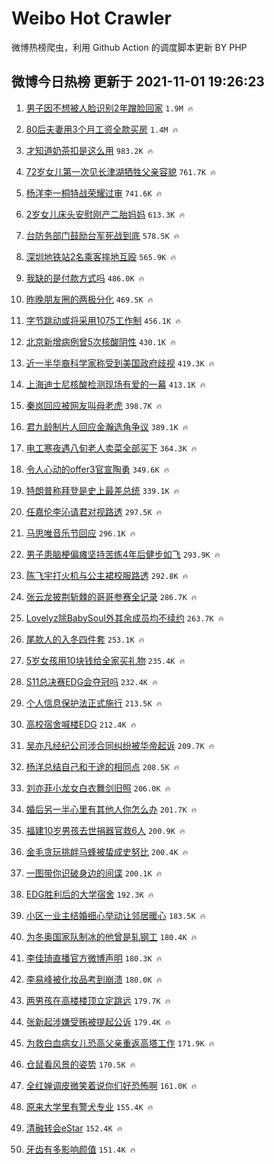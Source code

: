 # Weibo Hot Crawler 



微博热榜爬虫，利用 Github Action 的调度脚本更新 BY PHP 


## 微博今日热榜 更新于 2021-11-01 19:26:23 
1. [男子因不想被人脸识别2年蹭脸回家](https://s.weibo.com/weibo?q=%23%E7%94%B7%E5%AD%90%E5%9B%A0%E4%B8%8D%E6%83%B3%E8%A2%AB%E4%BA%BA%E8%84%B8%E8%AF%86%E5%88%AB2%E5%B9%B4%E8%B9%AD%E8%84%B8%E5%9B%9E%E5%AE%B6%23&Refer=top) `1.9M 🔥` 

1. [80后夫妻用3个月工资全款买房](https://s.weibo.com/weibo?q=%2380%E5%90%8E%E5%A4%AB%E5%A6%BB%E7%94%A83%E4%B8%AA%E6%9C%88%E5%B7%A5%E8%B5%84%E5%85%A8%E6%AC%BE%E4%B9%B0%E6%88%BF%23&Refer=top) `1.4M 🔥` 

1. [才知道奶茶扣是这么用](https://s.weibo.com/weibo?q=%23%E6%89%8D%E7%9F%A5%E9%81%93%E5%A5%B6%E8%8C%B6%E6%89%A3%E6%98%AF%E8%BF%99%E4%B9%88%E7%94%A8%23&Refer=top) `983.2K 🔥` 

1. [72岁女儿第一次见长津湖牺牲父亲容貌](https://s.weibo.com/weibo?q=%2372%E5%B2%81%E5%A5%B3%E5%84%BF%E7%AC%AC%E4%B8%80%E6%AC%A1%E8%A7%81%E9%95%BF%E6%B4%A5%E6%B9%96%E7%89%BA%E7%89%B2%E7%88%B6%E4%BA%B2%E5%AE%B9%E8%B2%8C%23&Refer=top) `761.7K 🔥` 

1. [杨洋李一桐特战荣耀过审](https://s.weibo.com/weibo?q=%23%E6%9D%A8%E6%B4%8B%E6%9D%8E%E4%B8%80%E6%A1%90%E7%89%B9%E6%88%98%E8%8D%A3%E8%80%80%E8%BF%87%E5%AE%A1%23&Refer=top) `741.6K 🔥` 

1. [2岁女儿床头安慰刚产二胎妈妈](https://s.weibo.com/weibo?q=%232%E5%B2%81%E5%A5%B3%E5%84%BF%E5%BA%8A%E5%A4%B4%E5%AE%89%E6%85%B0%E5%88%9A%E4%BA%A7%E4%BA%8C%E8%83%8E%E5%A6%88%E5%A6%88%23&Refer=top) `613.3K 🔥` 

1. [台防务部门鼓励台军死战到底](https://s.weibo.com/weibo?q=%23%E5%8F%B0%E9%98%B2%E5%8A%A1%E9%83%A8%E9%97%A8%E9%BC%93%E5%8A%B1%E5%8F%B0%E5%86%9B%E6%AD%BB%E6%88%98%E5%88%B0%E5%BA%95%23&Refer=top) `578.5K 🔥` 

1. [深圳地铁站2名乘客摔地互殴](https://s.weibo.com/weibo?q=%23%E6%B7%B1%E5%9C%B3%E5%9C%B0%E9%93%81%E7%AB%992%E5%90%8D%E4%B9%98%E5%AE%A2%E6%91%94%E5%9C%B0%E4%BA%92%E6%AE%B4%23&Refer=top) `565.9K 🔥` 

1. [我缺的是付款方式吗](https://s.weibo.com/weibo?q=%23%E6%88%91%E7%BC%BA%E7%9A%84%E6%98%AF%E4%BB%98%E6%AC%BE%E6%96%B9%E5%BC%8F%E5%90%97%23&Refer=top) `486.0K 🔥` 

1. [昨晚朋友圈的两极分化](https://s.weibo.com/weibo?q=%23%E6%98%A8%E6%99%9A%E6%9C%8B%E5%8F%8B%E5%9C%88%E7%9A%84%E4%B8%A4%E6%9E%81%E5%88%86%E5%8C%96%23&Refer=top) `469.5K 🔥` 

1. [字节跳动或将采用1075工作制](https://s.weibo.com/weibo?q=%23%E5%AD%97%E8%8A%82%E8%B7%B3%E5%8A%A8%E6%88%96%E5%B0%86%E9%87%87%E7%94%A81075%E5%B7%A5%E4%BD%9C%E5%88%B6%23&Refer=top) `456.1K 🔥` 

1. [北京新增病例曾5次核酸阴性](https://s.weibo.com/weibo?q=%23%E5%8C%97%E4%BA%AC%E6%96%B0%E5%A2%9E%E7%97%85%E4%BE%8B%E6%9B%BE5%E6%AC%A1%E6%A0%B8%E9%85%B8%E9%98%B4%E6%80%A7%23&Refer=top) `430.1K 🔥` 

1. [近一半华裔科学家称受到美国政府歧视](https://s.weibo.com/weibo?q=%23%E8%BF%91%E4%B8%80%E5%8D%8A%E5%8D%8E%E8%A3%94%E7%A7%91%E5%AD%A6%E5%AE%B6%E7%A7%B0%E5%8F%97%E5%88%B0%E7%BE%8E%E5%9B%BD%E6%94%BF%E5%BA%9C%E6%AD%A7%E8%A7%86%23&Refer=top) `419.3K 🔥` 

1. [上海迪士尼核酸检测现场有爱的一幕](https://s.weibo.com/weibo?q=%23%E4%B8%8A%E6%B5%B7%E8%BF%AA%E5%A3%AB%E5%B0%BC%E6%A0%B8%E9%85%B8%E6%A3%80%E6%B5%8B%E7%8E%B0%E5%9C%BA%E6%9C%89%E7%88%B1%E7%9A%84%E4%B8%80%E5%B9%95%23&Refer=top) `413.1K 🔥` 

1. [秦岚回应被网友叫母老虎](https://s.weibo.com/weibo?q=%23%E7%A7%A6%E5%B2%9A%E5%9B%9E%E5%BA%94%E8%A2%AB%E7%BD%91%E5%8F%8B%E5%8F%AB%E6%AF%8D%E8%80%81%E8%99%8E%23&Refer=top) `398.7K 🔥` 

1. [君九龄制片人回应金瀚选角争议](https://s.weibo.com/weibo?q=%23%E5%90%9B%E4%B9%9D%E9%BE%84%E5%88%B6%E7%89%87%E4%BA%BA%E5%9B%9E%E5%BA%94%E9%87%91%E7%80%9A%E9%80%89%E8%A7%92%E4%BA%89%E8%AE%AE%23&Refer=top) `389.1K 🔥` 

1. [电工寒夜遇八旬老人卖菜全部买下](https://s.weibo.com/weibo?q=%23%E7%94%B5%E5%B7%A5%E5%AF%92%E5%A4%9C%E9%81%87%E5%85%AB%E6%97%AC%E8%80%81%E4%BA%BA%E5%8D%96%E8%8F%9C%E5%85%A8%E9%83%A8%E4%B9%B0%E4%B8%8B%23&Refer=top) `364.3K 🔥` 

1. [令人心动的offer3官宣陶勇](https://s.weibo.com/weibo?q=%23%E4%BB%A4%E4%BA%BA%E5%BF%83%E5%8A%A8%E7%9A%84offer3%E5%AE%98%E5%AE%A3%E9%99%B6%E5%8B%87%23&Refer=top) `349.6K 🔥` 

1. [特朗普称拜登是史上最差总统](https://s.weibo.com/weibo?q=%23%E7%89%B9%E6%9C%97%E6%99%AE%E7%A7%B0%E6%8B%9C%E7%99%BB%E6%98%AF%E5%8F%B2%E4%B8%8A%E6%9C%80%E5%B7%AE%E6%80%BB%E7%BB%9F%23&Refer=top) `339.1K 🔥` 

1. [任嘉伦李沁请君对视路透](https://s.weibo.com/weibo?q=%23%E4%BB%BB%E5%98%89%E4%BC%A6%E6%9D%8E%E6%B2%81%E8%AF%B7%E5%90%9B%E5%AF%B9%E8%A7%86%E8%B7%AF%E9%80%8F%23&Refer=top) `297.5K 🔥` 

1. [马思唯音乐节回应](https://s.weibo.com/weibo?q=%23%E9%A9%AC%E6%80%9D%E5%94%AF%E9%9F%B3%E4%B9%90%E8%8A%82%E5%9B%9E%E5%BA%94%23&Refer=top) `296.1K 🔥` 

1. [男子患脑梗偏瘫坚持苦练4年后健步如飞](https://s.weibo.com/weibo?q=%23%E7%94%B7%E5%AD%90%E6%82%A3%E8%84%91%E6%A2%97%E5%81%8F%E7%98%AB%E5%9D%9A%E6%8C%81%E8%8B%A6%E7%BB%834%E5%B9%B4%E5%90%8E%E5%81%A5%E6%AD%A5%E5%A6%82%E9%A3%9E%23&Refer=top) `293.9K 🔥` 

1. [陈飞宇打火机与公主裙校服路透](https://s.weibo.com/weibo?q=%23%E9%99%88%E9%A3%9E%E5%AE%87%E6%89%93%E7%81%AB%E6%9C%BA%E4%B8%8E%E5%85%AC%E4%B8%BB%E8%A3%99%E6%A0%A1%E6%9C%8D%E8%B7%AF%E9%80%8F%23&Refer=top) `292.8K 🔥` 

1. [张云龙披荆斩棘的哥哥参赛全记录](https://s.weibo.com/weibo?q=%23%E5%BC%A0%E4%BA%91%E9%BE%99%E6%8A%AB%E8%8D%86%E6%96%A9%E6%A3%98%E7%9A%84%E5%93%A5%E5%93%A5%E5%8F%82%E8%B5%9B%E5%85%A8%E8%AE%B0%E5%BD%95%23&Refer=top) `286.7K 🔥` 

1. [Lovelyz除BabySoul外其余成员均不续约](https://s.weibo.com/weibo?q=%23Lovelyz%E9%99%A4BabySoul%E5%A4%96%E5%85%B6%E4%BD%99%E6%88%90%E5%91%98%E5%9D%87%E4%B8%8D%E7%BB%AD%E7%BA%A6%23&Refer=top) `263.7K 🔥` 

1. [尾款人的入冬四件套](https://s.weibo.com/weibo?q=%23%E5%B0%BE%E6%AC%BE%E4%BA%BA%E7%9A%84%E5%85%A5%E5%86%AC%E5%9B%9B%E4%BB%B6%E5%A5%97%23&Refer=top) `253.1K 🔥` 

1. [5岁女孩用10块钱给全家买礼物](https://s.weibo.com/weibo?q=%235%E5%B2%81%E5%A5%B3%E5%AD%A9%E7%94%A810%E5%9D%97%E9%92%B1%E7%BB%99%E5%85%A8%E5%AE%B6%E4%B9%B0%E7%A4%BC%E7%89%A9%23&Refer=top) `235.4K 🔥` 

1. [S11总决赛EDG会夺冠吗](https://s.weibo.com/weibo?q=%23S11%E6%80%BB%E5%86%B3%E8%B5%9BEDG%E4%BC%9A%E5%A4%BA%E5%86%A0%E5%90%97%23&Refer=top) `232.4K 🔥` 

1. [个人信息保护法正式施行](https://s.weibo.com/weibo?q=%23%E4%B8%AA%E4%BA%BA%E4%BF%A1%E6%81%AF%E4%BF%9D%E6%8A%A4%E6%B3%95%E6%AD%A3%E5%BC%8F%E6%96%BD%E8%A1%8C%23&Refer=top) `213.5K 🔥` 

1. [高校宿舍喊楼EDG](https://s.weibo.com/weibo?q=%23%E9%AB%98%E6%A0%A1%E5%AE%BF%E8%88%8D%E5%96%8A%E6%A5%BCEDG%23&Refer=top) `212.4K 🔥` 

1. [吴亦凡经纪公司涉合同纠纷被华帝起诉](https://s.weibo.com/weibo?q=%23%E5%90%B4%E4%BA%A6%E5%87%A1%E7%BB%8F%E7%BA%AA%E5%85%AC%E5%8F%B8%E6%B6%89%E5%90%88%E5%90%8C%E7%BA%A0%E7%BA%B7%E8%A2%AB%E5%8D%8E%E5%B8%9D%E8%B5%B7%E8%AF%89%23&Refer=top) `209.7K 🔥` 

1. [杨洋总结自己和于途的相同点](https://s.weibo.com/weibo?q=%23%E6%9D%A8%E6%B4%8B%E6%80%BB%E7%BB%93%E8%87%AA%E5%B7%B1%E5%92%8C%E4%BA%8E%E9%80%94%E7%9A%84%E7%9B%B8%E5%90%8C%E7%82%B9%23&Refer=top) `208.5K 🔥` 

1. [刘亦菲小龙女白衣舞剑旧照](https://s.weibo.com/weibo?q=%23%E5%88%98%E4%BA%A6%E8%8F%B2%E5%B0%8F%E9%BE%99%E5%A5%B3%E7%99%BD%E8%A1%A3%E8%88%9E%E5%89%91%E6%97%A7%E7%85%A7%23&Refer=top) `206.0K 🔥` 

1. [婚后另一半心里有其他人你怎么办](https://s.weibo.com/weibo?q=%23%E5%A9%9A%E5%90%8E%E5%8F%A6%E4%B8%80%E5%8D%8A%E5%BF%83%E9%87%8C%E6%9C%89%E5%85%B6%E4%BB%96%E4%BA%BA%E4%BD%A0%E6%80%8E%E4%B9%88%E5%8A%9E%23&Refer=top) `201.7K 🔥` 

1. [福建10岁男孩去世捐器官救6人](https://s.weibo.com/weibo?q=%23%E7%A6%8F%E5%BB%BA10%E5%B2%81%E7%94%B7%E5%AD%A9%E5%8E%BB%E4%B8%96%E6%8D%90%E5%99%A8%E5%AE%98%E6%95%916%E4%BA%BA%23&Refer=top) `200.9K 🔥` 

1. [金毛贪玩挑衅马蜂被蛰成史努比](https://s.weibo.com/weibo?q=%23%E9%87%91%E6%AF%9B%E8%B4%AA%E7%8E%A9%E6%8C%91%E8%A1%85%E9%A9%AC%E8%9C%82%E8%A2%AB%E8%9B%B0%E6%88%90%E5%8F%B2%E5%8A%AA%E6%AF%94%23&Refer=top) `200.4K 🔥` 

1. [一图带你识破身边的间谍](https://s.weibo.com/weibo?q=%23%E4%B8%80%E5%9B%BE%E5%B8%A6%E4%BD%A0%E8%AF%86%E7%A0%B4%E8%BA%AB%E8%BE%B9%E7%9A%84%E9%97%B4%E8%B0%8D%23&Refer=top) `200.1K 🔥` 

1. [EDG胜利后的大学宿舍](https://s.weibo.com/weibo?q=%23EDG%E8%83%9C%E5%88%A9%E5%90%8E%E7%9A%84%E5%A4%A7%E5%AD%A6%E5%AE%BF%E8%88%8D%23&Refer=top) `192.3K 🔥` 

1. [小区一业主结婚细心举动让邻居暖心](https://s.weibo.com/weibo?q=%23%E5%B0%8F%E5%8C%BA%E4%B8%80%E4%B8%9A%E4%B8%BB%E7%BB%93%E5%A9%9A%E7%BB%86%E5%BF%83%E4%B8%BE%E5%8A%A8%E8%AE%A9%E9%82%BB%E5%B1%85%E6%9A%96%E5%BF%83%23&Refer=top) `183.5K 🔥` 

1. [为冬奥国家队制冰的他曾是轧钢工](https://s.weibo.com/weibo?q=%23%E4%B8%BA%E5%86%AC%E5%A5%A5%E5%9B%BD%E5%AE%B6%E9%98%9F%E5%88%B6%E5%86%B0%E7%9A%84%E4%BB%96%E6%9B%BE%E6%98%AF%E8%BD%A7%E9%92%A2%E5%B7%A5%23&Refer=top) `180.4K 🔥` 

1. [李佳琦直播官方微博声明](https://s.weibo.com/weibo?q=%23%E6%9D%8E%E4%BD%B3%E7%90%A6%E7%9B%B4%E6%92%AD%E5%AE%98%E6%96%B9%E5%BE%AE%E5%8D%9A%E5%A3%B0%E6%98%8E%23&Refer=top) `180.3K 🔥` 

1. [李易峰被化妆品考到崩溃](https://s.weibo.com/weibo?q=%23%E6%9D%8E%E6%98%93%E5%B3%B0%E8%A2%AB%E5%8C%96%E5%A6%86%E5%93%81%E8%80%83%E5%88%B0%E5%B4%A9%E6%BA%83%23&Refer=top) `180.0K 🔥` 

1. [两男孩在高楼楼顶立定跳远](https://s.weibo.com/weibo?q=%23%E4%B8%A4%E7%94%B7%E5%AD%A9%E5%9C%A8%E9%AB%98%E6%A5%BC%E6%A5%BC%E9%A1%B6%E7%AB%8B%E5%AE%9A%E8%B7%B3%E8%BF%9C%23&Refer=top) `179.7K 🔥` 

1. [张新起涉嫌受贿被提起公诉](https://s.weibo.com/weibo?q=%23%E5%BC%A0%E6%96%B0%E8%B5%B7%E6%B6%89%E5%AB%8C%E5%8F%97%E8%B4%BF%E8%A2%AB%E6%8F%90%E8%B5%B7%E5%85%AC%E8%AF%89%23&Refer=top) `179.4K 🔥` 

1. [为救白血病女儿恐高父亲重返高塔工作](https://s.weibo.com/weibo?q=%23%E4%B8%BA%E6%95%91%E7%99%BD%E8%A1%80%E7%97%85%E5%A5%B3%E5%84%BF%E6%81%90%E9%AB%98%E7%88%B6%E4%BA%B2%E9%87%8D%E8%BF%94%E9%AB%98%E5%A1%94%E5%B7%A5%E4%BD%9C%23&Refer=top) `171.9K 🔥` 

1. [仓鼠看风景的姿势](https://s.weibo.com/weibo?q=%23%E4%BB%93%E9%BC%A0%E7%9C%8B%E9%A3%8E%E6%99%AF%E7%9A%84%E5%A7%BF%E5%8A%BF%23&Refer=top) `170.5K 🔥` 

1. [全红婵调皮微笑着说你们好恐怖啊](https://s.weibo.com/weibo?q=%23%E5%85%A8%E7%BA%A2%E5%A9%B5%E8%B0%83%E7%9A%AE%E5%BE%AE%E7%AC%91%E7%9D%80%E8%AF%B4%E4%BD%A0%E4%BB%AC%E5%A5%BD%E6%81%90%E6%80%96%E5%95%8A%23&Refer=top) `161.0K 🔥` 

1. [原来大学里有警犬专业](https://s.weibo.com/weibo?q=%23%E5%8E%9F%E6%9D%A5%E5%A4%A7%E5%AD%A6%E9%87%8C%E6%9C%89%E8%AD%A6%E7%8A%AC%E4%B8%93%E4%B8%9A%23&Refer=top) `155.4K 🔥` 

1. [清融转会eStar](https://s.weibo.com/weibo?q=%E6%B8%85%E8%9E%8D%E8%BD%AC%E4%BC%9AeStar&Refer=top) `152.4K 🔥` 

1. [牙齿有多影响颜值](https://s.weibo.com/weibo?q=%23%E7%89%99%E9%BD%BF%E6%9C%89%E5%A4%9A%E5%BD%B1%E5%93%8D%E9%A2%9C%E5%80%BC%23&Refer=top) `151.4K 🔥` 

